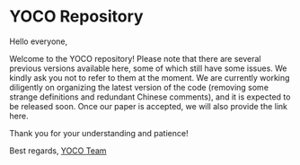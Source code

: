 # YOCO Repository

Hello everyone,

Welcome to the YOCO repository! Please note that there are several previous versions available here, some of which still have some issues. We kindly ask you not to refer to them at the moment. We are currently working diligently on organizing the latest version of the code (removing some strange definitions and redundant Chinese comments), and it is expected to be released soon. Once our paper is accepted, we will also provide the link here.

Thank you for your understanding and patience!

Best regards,
[YOCO Team](https://github.com/louiszengCN/lidar_camera_auto_calibration)
